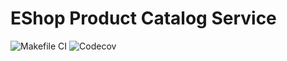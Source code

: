 # EShop Product Catalog Service

![Makefile CI](https://github.com/dksifoua/eshop-catalog-service/actions/workflows/build-ci.yaml/badge.svg)
![Codecov](https://img.shields.io/codecov/c/github/dksifoua/eshop-catalog-service?token=SWkcmvCaEY)